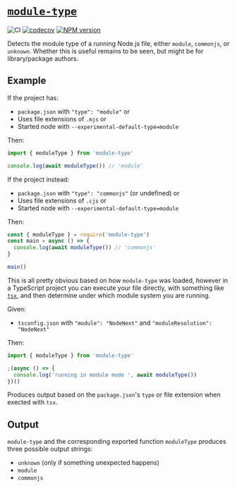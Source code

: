 # [`module-type`](https://www.npmjs.com/package/module-type)

![CI](https://github.com/morganney/module-type/actions/workflows/ci.yml/badge.svg)
[![codecov](https://codecov.io/gh/morganney/module-type/graph/badge.svg?token=IQVLYK9W88)](https://codecov.io/gh/morganney/module-type)
[![NPM version](https://img.shields.io/npm/v/module-type.svg)](https://www.npmjs.com/package/module-type)

Detects the module type of a running Node.js file, either `module`, `commonjs`, or `unknown`.
Whether this is useful remains to be seen, but might be for library/package authors.

## Example

If the project has:

- `package.json` with `"type": "module"` or
- Uses file extensions of `.mjs` or
- Started node with `--experimental-default-type=module`

Then:

```js
import { moduleType } from 'module-type'

console.log(await moduleType()) // 'module'
```

If the project instead:

- `package.json` with `"type": "commonjs"` (or undefined) or
- Uses file extensions of `.cjs` or
- Started node with `--experimental-default-type=module`

Then:

```js
const { moduleType } = require('module-type')
const main = async () => {
  console.log(await moduleType()) // 'commonjs'
}

main()
```

This is all pretty obvious based on how `module-type` was loaded, however in a TypeScript project you can execute your file directly, with something like [`tsx`](https://github.com/privatenumber/tsx), and then determine under which module system you are running.

Given:

- `tsconfig.json` with `"module": "NodeNext"` and `"moduleResolution": "NodeNext"`

Then:

```ts
import { moduleType } from 'module-type'

;(async () => {
  console.log('running in module mode ', await moduleType())
})()
```

Produces output based on the `package.json`'s `type` or file extension when exected with `tsx`.

## Output

`module-type` and the corresponding exported function `moduleType` produces three possible output strings:

- `unknown` (only if something unexpected happens)
- `module`
- `commonjs`
